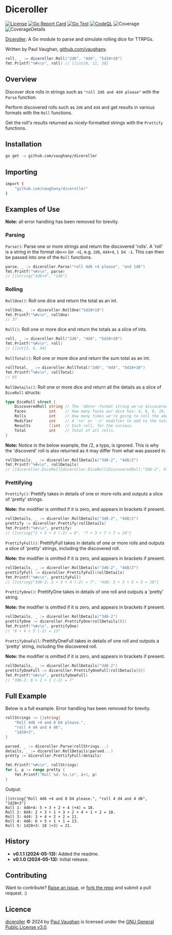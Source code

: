 # Diceroller

[![License](https://img.shields.io/badge/Licence-GNU%20GPL%20v3-blue)](COPYING)
[![Go Report Card](https://goreportcard.com/badge/github.com/vaughany/diceroller)](https://goreportcard.com/report/github.com/vaughany/diceroller)
[![Go Test](https://github.com/likexian/whois/actions/workflows/gotest.yaml/badge.svg)](https://github.com/likexian/whois/actions/workflows/gotest.yaml)
[![CodeQL](https://github.com/vaughany/diceroller/actions/workflows/codeql.yml/badge.svg)](https://github.com/vaughany/diceroller/actions/workflows/codeql.yml)
![Coverage](https://img.shields.io/endpoint?url=https%3A%2F%2Fgist.githubusercontent.com%2Fvaughany%2Fcc4ca9197c72abf20858c15ea662adf6%2Fraw%2F4ea9baaa384e73fa83b2e2ffa46f8cd68c135eb3%2Fdiceroller-go-coverage.json
)
![CoverageDetails](https://img.shields.io/endpoint?url=https%3A%2F%2Fgist.githubusercontent.com%2Fvaughany%2Fcc4ca9197c72abf20858c15ea662adf6%2Fraw%2F4ea9baaa384e73fa83b2e2ffa46f8cd68c135eb3%2Fdiceroller-go-tests.json
)

[Diceroller](https://github.com/vaughany/diceroller): A Go module to parse and simulate rolling dice for TTRPGs.

Written by Paul Vaughan, [github.com/vaughany](https://github.com/vaughany).

```go
roll, _ := diceroller.Roll("2d6", "4d4", "5d10+10")
fmt.Printf("%#v\n", roll) // []int{8, 11, 38}
```


## Overview

Discover dice rolls in strings such as `"roll 2d6 and 4d4 please"` with the `Parse` function.

Perform discovered rolls such as `2d6` and `4d4` and get results in various formats with the `Roll` functions.

Get the roll's results returned as nicely-formatted strings with the `Prettify` functions.


## Installation

```bash
go get -u github.com/vaughany/diceroller
```


## Importing

```bash
import (
    "github.com/vaughany/diceroller"
)
```


## Examples of Use

**Note:** all error handling has been removed for brevity.


### Parsing

`Parse()`: Parse one or more strings and return the discovered 'rolls'. A 'roll' is a string in the format `nDn+n` (or `-n`), e.g. `2d6`, `4d4+4`, `1 D4 -1`.  This can then be passed into one of the `Roll` functions.

```go
parse, _ := diceroller.Parse("roll 4d6 +4 please", "and 1d6")
fmt.Printf("%#v\n", parse)
// []string{"4d6+4", "1d6"}
```


### Rolling 

`RollOne()`: Roll one dice and return the total as an int.

```go
rollOne, _ := diceroller.RollOne("5d10+10")
fmt.Printf("%#v\n", rollOne)
// 37
```


`Roll()`: Roll one or more dice and return the totals as a slice of ints.

```go
roll, _ := diceroller.Roll("2d6", "4d4", "5d10+10")
fmt.Printf("%#v\n", roll)
// []int{2, 6, 44}
```


`RollTotal()`: Roll one or more dice and return the sum total as an int.

```go
rollTotal, _ := diceroller.RollTotal("2d6", "4d4", "5d10+10")
fmt.Printf("%#v\n", rollTotal)
// 65
```


`RollDetails()`: Roll one or more dice and return all the details as a slice of `DiceRoll` structs:

```go
type DiceRoll struct {
	DiscoveredRoll string // The 'nDn+n'-format string we've discovered and are processing.
	Faces          int    // How many faces our dice has: 4, 6, 8, 10, 12 and 20 are common, but we can handle up to 99,999.
	Rolls          int    // How many times we're going to roll the above dice.
	Modifier       int    // A '+n' or '-n' modifier to add to the total, or 0.
	Results        []int  // Each roll, for the curious.
	Total          int    // Total of all rolls.
}
```

**Note:** Notice in the below example, the /2, a typo, is ignored. This is why the 'discoverd' roll is also returned as it may differ from what was passed in.

```go
rollDetails, _ := diceroller.RollDetails("3d6-2", "4d8/2")
fmt.Printf("%#v\n", rollDetails)
// []diceroller.DiceRoll{diceroller.DiceRoll{DiscoveredRoll:"3d6-2", Faces:6, Rolls:3, Modifier:-2, Results:[]int{2, 2, 1}, Total:3}, diceroller.DiceRoll{DiscoveredRoll:"4d8", Faces:8, Rolls:4, Modifier:0, Results:[]int{2, 3, 3, 7}, Total:15}}
```


### Prettifying

`Prettify()`: Prettify takes in details of one or more rolls and outputs a slice of 'pretty' strings.

**Note:** the modifier is omitted if it is zero, and appears in brackets if present.

```go
rollDetails, _ := diceroller.RollDetails("3d6-2", "4d8/2")
prettify := diceroller.Prettify(rollDetails)
fmt.Printf("%#v\n", prettify)
// []string{"2 + 5 + 3 (-2) = 8", "7 + 3 + 7 + 7 = 24"}
```


`PrettifyFull()`: PrettifyFull takes in details of one or more rolls and outputs a slice of 'pretty' strings, including the discovered roll.

**Note:** the modifier is omitted if it is zero, and appears in brackets if present.

```go
rollDetails, _ := diceroller.RollDetails("3d6-2", "4d8/2")
prettifyFull := diceroller.PrettifyFull(rollDetails)
fmt.Printf("%#v\n", prettifyFull)
// []string{"3d6-2: 2 + 3 + 4 (-2) = 7", "4d8: 5 + 3 + 5 + 5 = 18"}
```


`PrettifyOne()`: PrettifyOne takes in details of one roll and outputs a 'pretty' string.

**Note:** the modifier is omitted if it is zero, and appears in brackets if present.

```go
rollDetails, _ := diceroller.RollDetails("3d6-2")
prettifyOne := diceroller.PrettifyOne(rollDetails[0])
fmt.Printf("%#v\n", prettifyOne)
// "6 + 4 + 5 (-2) = 13"
```


`PrettifyOneFull`: PrettifyOneFull takes in details of one roll and outputs a 'pretty' string, including the discovered roll.

**Note:** the modifier is omitted if it is zero, and appears in brackets if present.

```go
rollDetails, _ := diceroller.RollDetails("3d6-2")
prettifyOneFull := diceroller.PrettifyOneFull(rollDetails[0])
fmt.Printf("%#v\n", prettifyOneFull)
// "3d6-2: 6 + 2 + 1 (-2) = 7"
```

## Full Example

Below is a full example. Error handling has been removed for brevity.

```go
rollStrings := []string{
    "Roll 4d6 +4 and 8 D4 please.",
    "roll 4 d4 and 4 d6",
    "1d20+3",
}

parsed, _ := diceroller.Parse(rollStrings...)
details, _ := diceroller.RollDetails(parsed...)
pretty := diceroller.PrettifyFull(details)

fmt.Printf("%#v\n", rollStrings)
for i, p := range pretty {
    fmt.Printf("Roll %d: %s.\n", i+1, p)
}
```

Output:

```
[]string{"Roll 4d6 +4 and 8 D4 please.", "roll 4 d4 and 4 d6", "1d20+3"}
Roll 1: 4d6+4: 5 + 3 + 2 + 4 (+4) = 18.
Roll 2: 8d4: 2 + 3 + 1 + 3 + 2 + 4 + 1 + 2 = 18.
Roll 3: 4d4: 3 + 4 + 2 + 2 = 11.
Roll 4: 4d6: 6 + 5 + 1 + 1 = 13.
Roll 5: 1d20+3: 18 (+3) = 21.
```


## History

* **v0.1.1 (2024-05-13):** Added the readme.
* **v0.1.0 (2024-05-13):** Initial release.


## Contributing

Want to contribute?  [Raise an issue](https://github.com/vaughany/diceroller/issues/new), or [fork the repo](https://github.com/vaughany/diceroller/fork) and submit a pull request. :)


## Licence

[diceroller](https://github.com/vaughany/diceroller) © 2024 by [Paul Vaughan](https://github.com/vaughany) is licensed under the [GNU General Public License v3.0](https://choosealicense.com/licenses/gpl-3.0/).
